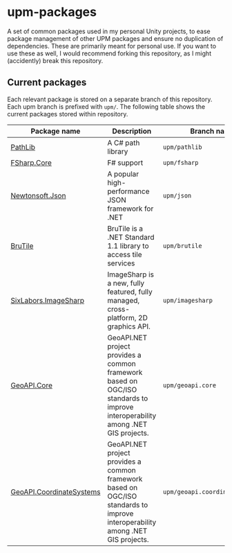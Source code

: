 # upm-packages
A set of common packages used in my personal Unity projects, to ease package management of other UPM packages and ensure no duplication of dependencies. These are primarily meant for personal use. If you want to use these as well, I would recommend forking this repository, as I might (accidently) break this repository.

## Current packages

Each relevant package is stored on a separate branch of this repository. Each upm branch is prefixed with `upm/`.
The following table shows the current packages stored within repository.

| Package name                                                                 | Description                                                                                                                    | Branch name                    |
| ---------------------------------------------------------------------------- | ------------------------------------------------------------------------------------------------------------------------------ | ------------------------------ |
| [PathLib](https://github.com/nemec/pathlib)                                  | A C# path library                                                                                                              | `upm/pathlib`                  |
| [FSharp.Core](https://fsharp.org/)                                           | F# support                                                                                                                     | `upm/fsharp`                   |
| [Newtonsoft.Json](https://www.newtonsoft.com/json)                           | A popular high-performance JSON framework for .NET                                                                             | `upm/json`                     |
| [BruTile](https://github.com/BruTile/BruTile)                                | BruTile is a .NET Standard 1.1 library to access tile services                                                                 | `upm/brutile`                  |
| [SixLabors.ImageSharp](https://github.com/SixLabors/ImageSharp)              | ImageSharp is a new, fully featured, fully managed, cross-platform, 2D graphics API.                                           | `upm/imagesharp`               |
| [GeoAPI.Core](https://github.com/NetTopologySuite/GeoAPI)                    | GeoAPI.NET project provides a common framework based on OGC/ISO standards to improve interoperability among .NET GIS projects. | `upm/geoapi.core`              |
| [GeoAPI.CoordinateSystems](https://github.com/NetTopologySuite/GeoAPI)       | GeoAPI.NET project provides a common framework based on OGC/ISO standards to improve interoperability among .NET GIS projects. | `upm/geoapi.coordinatesystems` |
